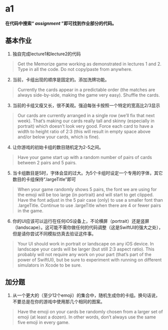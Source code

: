 # a1
**在代码中搜索“ _assignment_ ”即可找到作业部分的代码。**
## 基本作业
1. 独自完成lecture1和lecture2的代码
> Get the Memorize game working as demonstrated in lectures 1 and 2. Type in all the code. Do not copy/paste from anywhere.   
2. 当前，卡组出现的顺序是固定的。添加洗牌功能。
> Currently the cards appear in a predictable order (the matches are always side-by-side, making the game very easy). Shuffle the cards.   
3. 当前的卡组又瘦又长，很不美观。强迫每张卡按照一个特定的宽高比2/3显示
> Our cards are currently arranged in a single row (we’ll fix that next week). That’s making our cards really tall and skinny (especially in portrait) which doesn’t look very good. Force each card to have a width to height ratio of 2:3 (this will result in empty space above and/or below your cards, which is fine).   
4. 让你游戏的初始卡组的数目随机定为2-5之间。
> Have your game start up with a random number of pairs of cards between 2 pairs and 5 pairs.   
5. 当卡组数目是5时，字体会显的过大。为5个卡组时设定一个专用的字体，其它数目的卡组保持“.largeTitle”即可
> When your game randomly shows 5 pairs, the font we are using for the emoji will be too large (in portrait) and will start to get clipped. Have the font adjust in the 5 pair case (only) to use a smaller font than .largeTitle. Continue to use .largeTitle when there are 4 or fewer pairs in the game.   
6. 你的UI应该可以运行在任何iOS设备上，不论横屏（portrait）还是竖屏（landscape）。这可能不需你做任何的代码调整（这是SwiftUI的强大之处），但是请你尝试不同模拟仿真去验证这件事。
>  Your UI should work in portrait or landscape on any iOS device. In landscape your cards will be larger (but still 2:3 aspect ratio). This probably will not require any work on your part (that’s part of the power of SwiftUI), but be sure to experiment with running on different simulators in Xcode to be sure.   
## 加分题
1. 从一个更大的（至少12个emoji）的集合中，随机生成你的卡组。换句话说，不要总是在你的游戏中使用那几个相同的图案。
> Have the emoji on your cards be randomly chosen from a larger set of emoji (at least a dozen). In other words, don’t always use the same five emoji in every game.   
